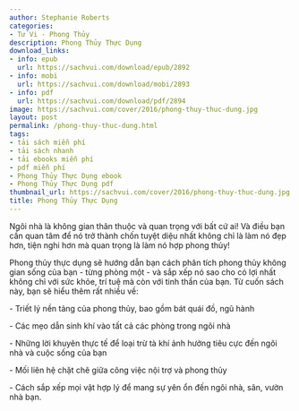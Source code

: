 ```yaml
---
author: Stephanie Roberts
categories:
- Tử Vi - Phong Thủy
description: Phong Thủy Thực Dụng
download_links:
- info: epub
  url: https://sachvui.com/download/epub/2892
- info: mobi
  url: https://sachvui.com/download/mobi/2893
- info: pdf
  url: https://sachvui.com/download/pdf/2894
image: https://sachvui.com/cover/2016/phong-thuy-thuc-dung.jpg
layout: post
permalink: /phong-thuy-thuc-dung.html
tags:
- tải sách miễn phí
- tải sách nhanh
- tải ebooks miễn phí
- pdf miễn phí
- Phong Thủy Thực Dụng ebook
- Phong Thủy Thực Dụng pdf
thumbnail_url: https://sachvui.com/cover/2016/phong-thuy-thuc-dung.jpg
title: Phong Thủy Thực Dụng
---
```


 <div class="item-desc text-justify"> <p>Ngôi nhà là không gian thân thuộc và quan trọng với bất cứ ai! Và điều bạn cần quan tâm để nó trở thành chốn tuyệt diệu nhất không chỉ là làm nó đẹp hơn, tiện nghi hơn mà quan trọng là làm nó hợp phong thủy!</p><p>Phong thủy thực dụng sẽ hướng dẫn bạn cách phân tích phong thủy không gian sống của bạn - từng phòng một - và sắp xếp nó sao cho có lợi nhất không chỉ với sức khỏe, trí tuệ mà còn với tinh thần của bạn. Từ cuốn sách này, bạn sẽ hiểu thêm rất nhiều về:</p><p>- Triết lý nền tảng của phong thủy, bao gồm bát quái đồ, ngũ hành</p><p>- Các mẹo dẫn sinh khí vào tất cả các phòng trong ngôi nhà</p><p>- Những lời khuyên thực tế để loại trừ tà khí ảnh hưởng tiêu cực đến ngôi nhà và cuộc sống của bạn</p><p>- Mối liên hệ chặt chẽ giữa công việc nội trợ và phong thủy</p><p>- Cách sắp xếp mọi vật hợp lý để mang sự yên ổn đến ngôi nhà, sân, vườn nhà bạn.</p> </div>